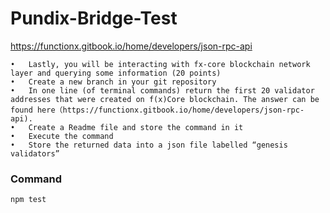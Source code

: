 # Pundix-Bridge-Test

https://functionx.gitbook.io/home/developers/json-rpc-api

    •	Lastly, you will be interacting with fx-core blockchain network layer and querying some information (20 points)
    •	Create a new branch in your git repository
    •	In one line (of terminal commands) return the first 20 validator addresses that were created on f(x)Core blockchain. The answer can be found here（https://functionx.gitbook.io/home/developers/json-rpc-api).
    •	Create a Readme file and store the command in it
    •	Execute the command
    •	Store the returned data into a json file labelled “genesis validators”


### Command
```
npm test

```
